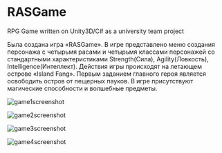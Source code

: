 # RASGame
RPG Game written on Unity3D/C# as a university team project

Была создана игра «RASGame». 
В игре представлено меню создания персонажа с четырьмя расами и четырьмя классами персонажей со стандартными характеристиками 
Strength(Сила), Agility(Ловкость), Intelligence(Интеллект). Действия игры происходят на летающем острове «Island Fang». 
Первым заданием главного героя является освободить остров от пещерных пауков. В игре присутствуют магические способности и
волшебные предметы.

![game1screenshot](https://user-images.githubusercontent.com/33527616/46227343-91cd5180-c367-11e8-9fe6-9e94424e4382.jpg)

![game2screenshot](https://user-images.githubusercontent.com/33527616/46227344-91cd5180-c367-11e8-8472-9f9863c85e6e.jpg)

![game3screenshot](https://user-images.githubusercontent.com/33527616/46227345-91cd5180-c367-11e8-8971-b9f8fbab0b35.jpg)

![game4screenshot](https://user-images.githubusercontent.com/33527616/46227346-91cd5180-c367-11e8-89db-184ca915561b.jpg)
